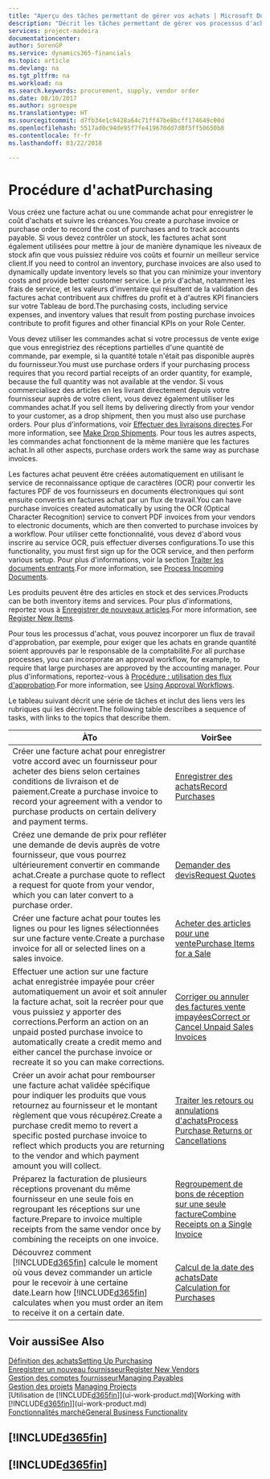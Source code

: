 ```yaml
---
title: "Aperçu des tâches permettant de gérer vos achats | Microsoft Docs"
description: "Décrit les tâches permettant de gérer vos processus d'achat ou d'approvisionnement, y compris le fonctionnement des factures achat et des commandes achat."
services: project-madeira
documentationcenter: 
author: SorenGP
ms.service: dynamics365-financials
ms.topic: article
ms.devlang: na
ms.tgt_pltfrm: na
ms.workload: na
ms.search.keywords: procurement, supply, vendor order
ms.date: 08/10/2017
ms.author: sgroespe
ms.translationtype: HT
ms.sourcegitcommit: d7fb34e1c9428a64c71ff47be8bcff174649c00d
ms.openlocfilehash: 5517ad0c94de95f7fe419670dd7d8f5ff50650b8
ms.contentlocale: fr-fr
ms.lasthandoff: 03/22/2018

---
```

# <a name="purchasing"></a><span data-ttu-id="35837-103">Procédure d'achat</span><span class="sxs-lookup"><span data-stu-id="35837-103">Purchasing</span></span>
<span data-ttu-id="35837-104">Vous créez une facture achat ou une commande achat pour enregistrer le coût d'achats et suivre les créances.</span><span class="sxs-lookup"><span data-stu-id="35837-104">You create a purchase invoice or purchase order to record the cost of purchases and to track accounts payable.</span></span> <span data-ttu-id="35837-105">Si vous devez contrôler un stock, les factures achat sont également utilisées pour mettre à jour de manière dynamique les niveaux de stock afin que vous puissiez réduire vos coûts et fournir un meilleur service client.</span><span class="sxs-lookup"><span data-stu-id="35837-105">If you need to control an inventory, purchase invoices are also used to dynamically update inventory levels so that you can minimize your inventory costs and provide better customer service.</span></span> <span data-ttu-id="35837-106">Le prix d'achat, notamment les frais de service, et les valeurs d'inventaire qui résultent de la validation des factures achat contribuent aux chiffres du profit et à d'autres KPI financiers sur votre Tableau de bord.</span><span class="sxs-lookup"><span data-stu-id="35837-106">The purchasing costs, including service expenses, and inventory values that result from posting purchase invoices contribute to profit figures and other financial KPIs on your Role Center.</span></span>

<span data-ttu-id="35837-107">Vous devez utiliser les commandes achat si votre processus de vente exige que vous enregistriez des réceptions partielles d'une quantité de commande, par exemple, si la quantité totale n'était pas disponible auprès du fournisseur.</span><span class="sxs-lookup"><span data-stu-id="35837-107">You must use purchase orders if your purchasing process requires that you record partial receipts of an order quantity, for example, because the full quantity was not available at the vendor.</span></span> <span data-ttu-id="35837-108">Si vous commercialisez des articles en les livrant directement depuis votre fournisseur auprès de votre client, vous devez également utiliser les commandes achat.</span><span class="sxs-lookup"><span data-stu-id="35837-108">If you sell items by delivering directly from your vendor to your customer, as a drop shipment, then you must also use purchase orders.</span></span> <span data-ttu-id="35837-109">Pour plus d'informations, voir [Effectuer des livraisons directes](sales-how-drop-shipment.md).</span><span class="sxs-lookup"><span data-stu-id="35837-109">For more information, see [Make Drop Shipments](sales-how-drop-shipment.md).</span></span> <span data-ttu-id="35837-110">Pour tous les autres aspects, les commandes achat fonctionnent de la même manière que les factures achat.</span><span class="sxs-lookup"><span data-stu-id="35837-110">In all other aspects, purchase orders work the same way as purchase invoices.</span></span>

<span data-ttu-id="35837-111">Les factures achat peuvent être créées automatiquement en utilisant le service de reconnaissance optique de caractères (OCR) pour convertir les factures PDF de vos fournisseurs en documents électroniques qui sont ensuite convertis en factures achat par un flux de travail.</span><span class="sxs-lookup"><span data-stu-id="35837-111">You can have purchase invoices created automatically by using the OCR (Optical Character Recognition) service to convert PDF invoices from your vendors to electronic documents, which are then converted to purchase invoices by a workflow.</span></span> <span data-ttu-id="35837-112">Pour utiliser cette fonctionnalité, vous devez d'abord vous inscrire au service OCR, puis effectuer diverses configurations.</span><span class="sxs-lookup"><span data-stu-id="35837-112">To use this functionality, you must first sign up for the OCR service, and then perform various setup.</span></span> <span data-ttu-id="35837-113">Pour plus d'informations, voir la section [Traiter les documents entrants](across-process-income-documents.md).</span><span class="sxs-lookup"><span data-stu-id="35837-113">For more information, see [Process Incoming Documents](across-process-income-documents.md).</span></span>      

<span data-ttu-id="35837-114">Les produits peuvent être des articles en stock et des services.</span><span class="sxs-lookup"><span data-stu-id="35837-114">Products can be both inventory items and services.</span></span> <span data-ttu-id="35837-115">Pour plus d'informations, reportez vous à [Enregistrer de nouveaux articles](inventory-how-register-new-items.md).</span><span class="sxs-lookup"><span data-stu-id="35837-115">For more information, see [Register New Items](inventory-how-register-new-items.md).</span></span>

<span data-ttu-id="35837-116">Pour tous les processus d'achat, vous pouvez incorporer un flux de travail d'approbation, par exemple, pour exiger que les achats en grande quantité soient approuvés par le responsable de la comptabilité.</span><span class="sxs-lookup"><span data-stu-id="35837-116">For all purchase processes, you can incorporate an approval workflow, for example, to require that large purchases are approved by the accounting manager.</span></span> <span data-ttu-id="35837-117">Pour plus d'informations, reportez-vous à [Procédure : utilisation des flux d'approbation](across-how-use-approval-workflows.md).</span><span class="sxs-lookup"><span data-stu-id="35837-117">For more information, see [Using Approval Workflows](across-how-use-approval-workflows.md).</span></span>

<span data-ttu-id="35837-118">Le tableau suivant décrit une série de tâches et inclut des liens vers les rubriques qui les décrivent.</span><span class="sxs-lookup"><span data-stu-id="35837-118">The following table describes a sequence of tasks, with links to the topics that describe them.</span></span>

| <span data-ttu-id="35837-119">À</span><span class="sxs-lookup"><span data-stu-id="35837-119">To</span></span> | <span data-ttu-id="35837-120">Voir</span><span class="sxs-lookup"><span data-stu-id="35837-120">See</span></span> |
| --- | --- |
| <span data-ttu-id="35837-121">Créer une facture achat pour enregistrer votre accord avec un fournisseur pour acheter des biens selon certaines conditions de livraison et de paiement.</span><span class="sxs-lookup"><span data-stu-id="35837-121">Create a purchase invoice to record your agreement with a vendor to purchase products on certain delivery and payment terms.</span></span> |[<span data-ttu-id="35837-122">Enregistrer des achats</span><span class="sxs-lookup"><span data-stu-id="35837-122">Record Purchases</span></span>](purchasing-how-record-purchases.md) |
|<span data-ttu-id="35837-123">Créez une demande de prix pour refléter une demande de devis auprès de votre fournisseur, que vous pourrez ultérieurement convertir en commande achat.</span><span class="sxs-lookup"><span data-stu-id="35837-123">Create a purchase quote to reflect a request for quote from your vendor, which you can later convert to a purchase order.</span></span>|[<span data-ttu-id="35837-124">Demander des devis</span><span class="sxs-lookup"><span data-stu-id="35837-124">Request Quotes</span></span>](purchasing-how-request-quotes.md)|
| <span data-ttu-id="35837-125">Créer une facture achat pour toutes les lignes ou pour les lignes sélectionnées sur une facture vente.</span><span class="sxs-lookup"><span data-stu-id="35837-125">Create a purchase invoice for all or selected lines on a sales invoice.</span></span> |[<span data-ttu-id="35837-126">Acheter des articles pour une vente</span><span class="sxs-lookup"><span data-stu-id="35837-126">Purchase Items for a Sale</span></span>](purchasing-how-purchase-products-sale.md) |
| <span data-ttu-id="35837-127">Effectuer une action sur une facture achat enregistrée impayée pour créer automatiquement un avoir et soit annuler la facture achat, soit la recréer pour que vous puissiez y apporter des corrections.</span><span class="sxs-lookup"><span data-stu-id="35837-127">Perform an action on an unpaid posted purchase invoice to automatically create a credit memo and either cancel the purchase invoice or recreate it so you can make corrections.</span></span> |[<span data-ttu-id="35837-128">Corriger ou annuler des factures vente impayées</span><span class="sxs-lookup"><span data-stu-id="35837-128">Correct or Cancel Unpaid Sales Invoices</span></span>](purchasing-how-correct-cancel-unpaid-purchase-invoices.md) |
| <span data-ttu-id="35837-129">Créer un avoir achat pour rembourser une facture achat validée spécifique pour indiquer les produits que vous retournez au fournisseur et le montant règlement que vous récupérez.</span><span class="sxs-lookup"><span data-stu-id="35837-129">Create a purchase credit memo to revert a specific posted purchase invoice to reflect which products you are returning to the vendor and which payment amount you will collect.</span></span> |[<span data-ttu-id="35837-130">Traiter les retours ou annulations d'achats</span><span class="sxs-lookup"><span data-stu-id="35837-130">Process Purchase Returns or Cancellations</span></span>](purchasing-how-register-new-vendors.md) |
|<span data-ttu-id="35837-131">Préparez la facturation de plusieurs réceptions provenant du même fournisseur en une seule fois en regroupant les réceptions sur une facture.</span><span class="sxs-lookup"><span data-stu-id="35837-131">Prepare to invoice multiple receipts from the same vendor once by combining the receipts on one invoice.</span></span>|[<span data-ttu-id="35837-132">Regroupement de bons de réception sur une seule facture</span><span class="sxs-lookup"><span data-stu-id="35837-132">Combine Receipts on a Single Invoice</span></span>](purchasing-how-to-combine-receipts.md)|
| <span data-ttu-id="35837-133">Découvrez comment [!INCLUDE[d365fin](includes/d365fin_md.md)] calcule le moment où vous devez commander un article pour le recevoir à une certaine date.</span><span class="sxs-lookup"><span data-stu-id="35837-133">Learn how [!INCLUDE[d365fin](includes/d365fin_md.md)] calculates when you must order an item to receive it on a certain date.</span></span>|[<span data-ttu-id="35837-134">Calcul de la date des achats</span><span class="sxs-lookup"><span data-stu-id="35837-134">Date Calculation for Purchases</span></span>](purchasing-date-calculation-for-purchases.md)|

## <a name="see-also"></a><span data-ttu-id="35837-135">Voir aussi</span><span class="sxs-lookup"><span data-stu-id="35837-135">See Also</span></span>
[<span data-ttu-id="35837-136">Définition des achats</span><span class="sxs-lookup"><span data-stu-id="35837-136">Setting Up Purchasing</span></span>](purchasing-setup-purchasing.md)  
[<span data-ttu-id="35837-137">Enregistrer un nouveau fournisseur</span><span class="sxs-lookup"><span data-stu-id="35837-137">Register New Vendors</span></span>](purchasing-how-register-new-vendors.md)  
[<span data-ttu-id="35837-138">Gestion des comptes fournisseur</span><span class="sxs-lookup"><span data-stu-id="35837-138">Managing Payables</span></span>](payables-manage-payables.md)  
<span data-ttu-id="35837-139">[Gestion des projets](projects-manage-projects.md)  </span><span class="sxs-lookup"><span data-stu-id="35837-139">[Managing Projects](projects-manage-projects.md)  </span></span>  
<span data-ttu-id="35837-140">[Utilisation de [!INCLUDE[d365fin](includes/d365fin_md.md)]](ui-work-product.md)</span><span class="sxs-lookup"><span data-stu-id="35837-140">[Working with [!INCLUDE[d365fin](includes/d365fin_md.md)]](ui-work-product.md)</span></span>  
[<span data-ttu-id="35837-141">Fonctionnalités marché</span><span class="sxs-lookup"><span data-stu-id="35837-141">General Business Functionality</span></span>](ui-across-business-areas.md)

## [!INCLUDE[d365fin](includes/free_trial_md.md)]  
## [!INCLUDE[d365fin](includes/training_link_md.md)]

